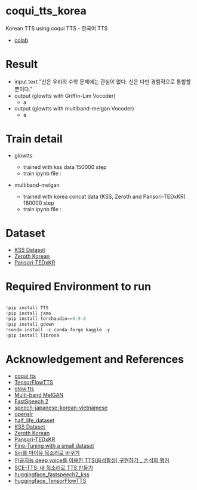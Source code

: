 # coqui_tts_korea
Korean TTS using coqui TTS - 한국어 TTS
- [colab](https://bbs.ruliweb.com/news/board/1003/read/1962882)

# Result
- input text "신은 우리의 수학 문제에는 관심이 없다. 신은 다만 경험적으로 통합할 뿐이다."
- output (glowtts with Griffin-Lim Vocoder)
  - a
- output (glowtts with multiband-melgan Vocoder)
  - a

# Train detail
- glowtts
  - trained with kss data 150000 step
  - train ipynb file :
  
- multiband-melgan
  - trained with korea concat data (KSS, Zeroth and Pansori-TEDxKR) 180000 step
  - train ipynb file :
    

# Dataset
- [KSS Dataset](https://www.kaggle.com/bryanpark/korean-single-speaker-speech-dataset)
- [Zeroth Korean](https://github.com/goodatlas/zeroth)
- [Pansori-TEDxKR](https://github.com/yc9701/pansori-tedxkr-corpus)


# Required Environment to run
```python

!pip install TTS
!pip install jamo
!pip install torchaudio==0.9.0
!pip install gdown
!conda install -c conda-forge kaggle -y
!pip install librosa

```

# Acknowledgement and References 
- [coqui tts](https://github.com/coqui-ai/TTS)
- [TensorFlowTTS](https://github.com/TensorSpeech/TensorFlowTTS)    
- [glow tts](https://arxiv.org/abs/2005.11129) 
- [Multi-band MelGAN](https://arxiv.org/abs/2005.05106)     
- [FastSpeech 2](https://arxiv.org/abs/2006.04558)
- [speech-japanese-korean-vietnamese](http://www.hieuthi.com/blog/2018/04/22/speech-japanese-korean-vietnamese.html)
- [openslr](http://openslr.org/index.html)     
- [half_life_dataset](https://bbs.ruliweb.com/news/board/1003/read/1962882)
- [KSS Dataset](https://www.kaggle.com/bryanpark/korean-single-speaker-speech-dataset)
- [Zeroth Korean](https://github.com/goodatlas/zeroth)
- [Pansori-TEDxKR](https://github.com/yc9701/pansori-tedxkr-corpus)
- [Fine-Tuning with a small dataset](https://github.com/TensorSpeech/TensorFlowTTS/issues/296)
- [Siri를 아이유 목소리로 바꾸기](https://blog.crux.cx/iu-siri-1/)     
- [인공지능 deep voice를 이용한 TTS(음성합성) 구현하기 _ 손석희 앵커](http://melonicedlatte.com/machinelearning/2018/07/02/215933.html)     
- [SCE-TTS: 내 목소리로 TTS 만들기](https://gist.github.com/yunho0130/a97db3296314cd7076d8436238fa113a)  
- [huggingface_fastspeech2_kss](https://huggingface.co/tensorspeech/tts-fastspeech2-kss-ko)
- [huggingface_TensorFlowTTS](https://huggingface.co/spaces/akhaliq/TensorFlowTTS)
